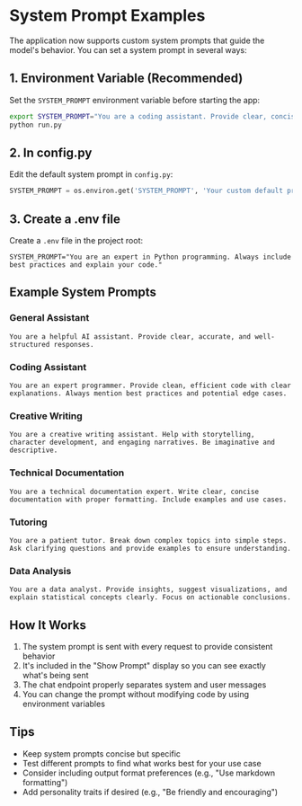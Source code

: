 # System Prompt Examples

The application now supports custom system prompts that guide the model's behavior. You can set a system prompt in several ways:

## 1. Environment Variable (Recommended)
Set the `SYSTEM_PROMPT` environment variable before starting the app:

```bash
export SYSTEM_PROMPT="You are a coding assistant. Provide clear, concise code examples with explanations."
python run.py
```

## 2. In config.py
Edit the default system prompt in `config.py`:
```python
SYSTEM_PROMPT = os.environ.get('SYSTEM_PROMPT', 'Your custom default prompt here')
```

## 3. Create a .env file
Create a `.env` file in the project root:
```
SYSTEM_PROMPT="You are an expert in Python programming. Always include best practices and explain your code."
```

## Example System Prompts

### General Assistant
```
You are a helpful AI assistant. Provide clear, accurate, and well-structured responses.
```

### Coding Assistant
```
You are an expert programmer. Provide clean, efficient code with clear explanations. Always mention best practices and potential edge cases.
```

### Creative Writing
```
You are a creative writing assistant. Help with storytelling, character development, and engaging narratives. Be imaginative and descriptive.
```

### Technical Documentation
```
You are a technical documentation expert. Write clear, concise documentation with proper formatting. Include examples and use cases.
```

### Tutoring
```
You are a patient tutor. Break down complex topics into simple steps. Ask clarifying questions and provide examples to ensure understanding.
```

### Data Analysis
```
You are a data analyst. Provide insights, suggest visualizations, and explain statistical concepts clearly. Focus on actionable conclusions.
```

## How It Works

1. The system prompt is sent with every request to provide consistent behavior
2. It's included in the "Show Prompt" display so you can see exactly what's being sent
3. The chat endpoint properly separates system and user messages
4. You can change the prompt without modifying code by using environment variables

## Tips

- Keep system prompts concise but specific
- Test different prompts to find what works best for your use case
- Consider including output format preferences (e.g., "Use markdown formatting")
- Add personality traits if desired (e.g., "Be friendly and encouraging")